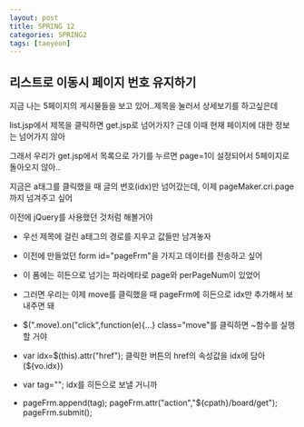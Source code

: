 ```yaml
---
layout: post
title: SPRING 12
categories: SPRING2
tags: [taeyeon]
---
```


## 리스트로 이동시 페이지 번호 유지하기

지금 나는 5페이지의 게시물들을 보고 있어..제목을 눌러서 상세보기를 하고싶은데

list.jsp에서 제목을 클릭하면 get.jsp로 넘어가지? 근데 이때 현재 페이지에 대한 정보는 넘어가지 않아

그래서 우리가 get.jsp에서 목록으로 가기를 누르면 page=1이 설정되어서 5페이지로 돌아오지 않아..

지금은 a태그를 클릭했을 때 글의 번호(idx)만 넘어갔는데, 이제 pageMaker.cri.page까지 넘겨주고 싶어

이전에 jQuery를 사용했던 것처럼 해볼거야

- 우선 제목에 걸린 a태그의 경로를 지우고 값들만 남겨놓자

- 이전에 만들었던 form id="pageFrm"을 가지고 데이터를 전송하고 싶어

- 이 폼에는 히든으로 넘기는 파라메타로 page와 perPageNum이 있었어

- 그러면 우리는 이제 move를 클릭했을 때 pageFrm에 히든으로 idx만 추가해서 보내주면 돼

- $(".move).on("click",function(e){...} class="move"를 클릭하면 ~함수를 실행할 거야

- var idx=$(this).attr("href"); 클릭한 버튼의 href의 속성값을 idx에 담아 (${vo.idx})

- var tag="<input type='hidden' name='idx' value='"+idx+"'/>"; idx를 히든으로 보낼 거니까

- pageFrm.append(tag); pageFrm.attr("action","${cpath}/board/get"); pageFrm.submit();

